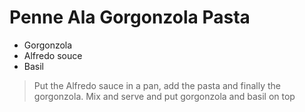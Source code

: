 # Penne Ala Gorgonzola Pasta
- Gorgonzola
- Alfredo souce
- Basil

>Put the Alfredo sauce in a pan, add the pasta and finally the gorgonzola.
Mix and serve and put gorgonzola and basil on top
